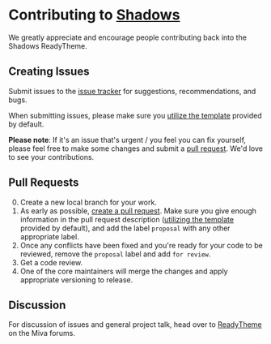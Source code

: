 # Contributing to [Shadows](https://github.com/mivaecommerce/readytheme-shadows)

We greatly appreciate and encourage people contributing back into the Shadows ReadyTheme.

## Creating Issues

Submit issues to the [issue tracker](https://github.com/mivaecommerce/readytheme-shadows/issues) for suggestions, recommendations, and bugs.

When submitting issues, please make sure you [utilize the template](https://github.com/mivaecommerce/readytheme-shadows/blob/master/docs/ISSUE_TEMPLATE.md) provided by default.

**Please note**: If it's an issue that's urgent / you feel you can fix yourself, please feel free to make some changes and submit a [pull request](#pull-requests). We'd love to see your contributions.

## Pull Requests

0. Create a new local branch for your work.
0. As early as possible, [create a pull request](https://github.com/mivaecommerce/readytheme-shadows/pulls). Make sure you give enough information
 in the pull request description ([utilizing the template](https://github.com/mivaecommerce/readytheme-shadows/blob/master/docs/PULL_REQUEST_TEMPLATE.md) provided by default), 
 and add the label `proposal` with any other appropriate label.
0. Once any conflicts have been fixed and you're ready for your code to be reviewed, remove the `proposal` label and add `for review`.
0. Get a code review.
0. One of the core maintainers will merge the changes and apply appropriate versioning to release.

## Discussion

For discussion of issues and general project talk, head over to [ReadyTheme](http://www.miva.com/forums/forum/designers-and-developers/readytheme) on the Miva forums.
